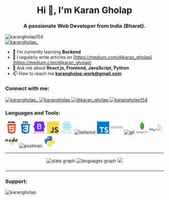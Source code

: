 <h1 align="center">Hi 👋, I'm Karan Gholap</h1>
<h3 align="center">A passionate Web Developer from India (Bharat).</h3>

<p align="left"> 
  <img src="https://komarev.com/ghpvc/?username=karangholap154&label=Profile%20views&color=0e75b6&style=flat" alt="karangholap154" />
  <br/> 
  <a href="https://twitter.com/karangholap_" target="blank">
    <img src="https://img.shields.io/twitter/follow/karangholap_?logo=twitter&style=for-the-badge" alt="karangholap_" />
  </a>
</p>

- 🌱 I’m currently learning **Backend**
- 📝 I regularly write articles on [https://medium.com/@karan_gholap](https://medium.com/@karan_gholap)
- 💬 Ask me about **React.js, Frontend, JavaScript, Python**
- 📫 How to reach me **karangholap.work@gmail.com**

<h3 align="left">Connect with me:</h3>
<div align="left">
  <a href="https://twitter.com/karangholap_" target="blank">
    <img align="center" src="https://raw.githubusercontent.com/rahuldkjain/github-profile-readme-generator/master/src/images/icons/Social/twitter.svg" alt="karangholap_" height="30" width="40" />
  </a>
  <a href="https://linkedin.com/in/karangholap" target="blank">
    <img align="center" src="https://raw.githubusercontent.com/rahuldkjain/github-profile-readme-generator/master/src/images/icons/Social/linked-in-alt.svg" alt="karangholap" height="30" width="40" />
  </a>
  <a href="https://medium.com/@karan_gholap" target="blank">
    <img align="center" src="https://raw.githubusercontent.com/rahuldkjain/github-profile-readme-generator/master/src/images/icons/Social/medium.svg" alt="@karan_gholap" height="30" width="40" />
  </a>
  <a href="https://github.com/karangholap154" target="blank">
    <img align="center" src="https://raw.githubusercontent.com/rahuldkjain/github-profile-readme-generator/master/src/images/icons/Social/github.svg" alt="karangholap154" height="30" width="40" />
  </a>
</div>

<h3 align="left">Languages and Tools:</h3>
<div align="left">
  <img src="https://raw.githubusercontent.com/devicons/devicon/master/icons/html5/html5-original-wordmark.svg" alt="html5" width="40" height="40"/>
  <img src="https://raw.githubusercontent.com/devicons/devicon/master/icons/css3/css3-original-wordmark.svg" alt="css3" width="40" height="40"/>
  <img src="https://raw.githubusercontent.com/devicons/devicon/master/icons/bootstrap/bootstrap-plain-wordmark.svg" alt="bootstrap" width="40" height="40"/>
  <img src="https://raw.githubusercontent.com/devicons/devicon/master/icons/javascript/javascript-original.svg" alt="javascript" width="40" height="40"/>
  <img src="https://raw.githubusercontent.com/devicons/devicon/master/icons/react/react-original-wordmark.svg" alt="react" width="40" height="40"/>
  <img src="https://www.vectorlogo.zone/logos/tailwindcss/tailwindcss-icon.svg" alt="tailwind" width="40" height="40"/>
  <img src="https://raw.githubusercontent.com/devicons/devicon/master/icons/typescript/typescript-original.svg" alt="typescript" width="40" height="40"/>
  <img src="https://raw.githubusercontent.com/devicons/devicon/master/icons/express/express-original-wordmark.svg" alt="express" width="40" height="40"/>
  <img src="https://www.vectorlogo.zone/logos/git-scm/git-scm-icon.svg" alt="git" width="40" height="40"/>
  <img src="https://raw.githubusercontent.com/devicons/devicon/master/icons/mongodb/mongodb-original-wordmark.svg" alt="mongodb" width="40" height="40"/>
  <img src="https://raw.githubusercontent.com/devicons/devicon/master/icons/mysql/mysql-original-wordmark.svg" alt="mysql" width="40" height="40"/>
  <img src="https://raw.githubusercontent.com/devicons/devicon/master/icons/nodejs/nodejs-original-wordmark.svg" alt="nodejs" width="40" height="40"/>
  <img src="https://www.vectorlogo.zone/logos/getpostman/getpostman-icon.svg" alt="postman" width="40" height="40"/>
  <img src="https://raw.githubusercontent.com/devicons/devicon/master/icons/python/python-original.svg" alt="python" width="40" height="40"/>
</div>

<hr/>

<div align="center">
  <img src="https://github-readme-stats.vercel.app/api?username=karangholap154&hide_title=false&hide_rank=false&show_icons=true&include_all_commits=true&count_private=true&disable_animations=false&theme=dracula&locale=en&hide_border=false&border_radius=5" height="150" alt="stats graph" />
  <img src="https://github-readme-stats.vercel.app/api/top-langs?username=karangholap154&locale=en&hide_title=false&layout=compact&card_width=320&langs_count=5&theme=dracula&hide_border=false&border_radius=5" height="150" alt="languages graph" />
  <img src="https://github-readme-streak-stats.herokuapp.com/?user=karangholap154&theme=dracula&hide_border=true&border_radius=5" height="150"/>
</div>

###

<hr/>

<h3 align="left">Support:</h3>
<p>
  <a href="https://www.buymeacoffee.com/karangholap">
    <img align="left" src="https://cdn.buymeacoffee.com/buttons/v2/default-yellow.png" height="50" width="210" alt="karangholap" />
  </a>
</p>
<br><br>
